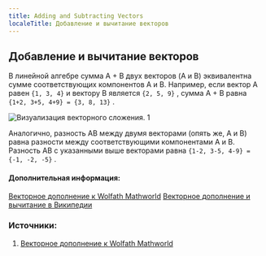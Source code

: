 ```yaml
---
title: Adding and Subtracting Vectors
localeTitle: Добавление и вычитание векторов
---
```

## Добавление и вычитание векторов

В линейной алгебре сумма A + B двух векторов (A и B) эквивалентна сумме соответствующих компонентов A и B. Например, если вектор A равен `{1, 3, 4}` и вектору B является `{2, 5, 9}` , сумма A + B равна `{1+2, 3+5, 4+9} = {3, 8, 13}` .

![Визуализация векторного сложения.](http://mathworld.wolfram.com/images/eps-gif/ParallelogramLaw_1000.gif) 1

Аналогично, разность AB между двумя векторами (опять же, A и B) равна разности между соответствующими компонентами A и B. Разность AB с указанными выше векторами равна `{1-2, 3-5, 4-9} = {-1, -2, -5}` .

#### Дополнительная информация:

[Векторное дополнение к Wolfath Mathworld](http://mathworld.wolfram.com/VectorAddition.html) [Векторное дополнение и вычитание в Википедии](https://en.wikipedia.org/wiki/Euclidean_vector#Addition_and_subtraction)

### Источники:

1.  [Векторное дополнение к Wolfath Mathworld](http://mathworld.wolfram.com/VectorAddition.html)